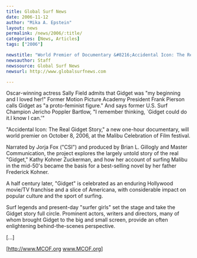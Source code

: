 ```yaml
---
title: Global Surf News
date: 2006-11-12
author: "Mika A. Epstein"
layout: news
permalink: /news/2006/:title/
categories: [News, Articles]
tags: ["2006"]

newstitle: "World Premier of Documentary &#8216;Accidental Icon: The Real Gidget Story'  "
newsauthor: Staff
newssource: Global Surf News
newsurl: http://www.globalsurfnews.com

---
```


Oscar-winning actress Sally Field admits that Gidget was "my beginning and I loved her!" Former Motion Picture Academy President Frank Pierson calls Gidget as "a proto-feminist figure." And says former U.S. Surf Champion Jericho Poppler Bartlow, "I remember thinking, \`Gidget could do it.I know I can.'"

"Accidental Icon: The Real Gidget Story," a new one-hour documentary, will world premier on October 8, 2006, at the Malibu Celebration of Film festival.

Narrated by Jorja Fox ("CSI") and produced by Brian L. Gillogly and Master Communication, the project explores the largely untold story of the real "Gidget," Kathy Kohner Zuckerman, and how her account of surfing Malibu in the mid-50's became the basis for a best-selling novel by her father Frederick Kohner.

A half century later, "Gidget" is celebrated as an enduring Hollywood movie/TV franchise and a slice of Americana, with considerable impact on popular culture and the sport of surfing.

Surf legends and present-day "surfer girls" set the stage and take the Gidget story full circle. Prominent actors, writers and directors, many of whom brought Gidget to the big and small screen, provide an often enlightening behind-the-scenes perspective.

[...]

[http://www.MCOF.org www.MCOF.org]

